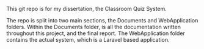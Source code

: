 This git repo is for my dissertation, the Classroom Quiz System.

The repo is split into two main sections, the Documents and WebApplication folders. Within the Documents folder, is all the documentation written throughout this project, and the final report. The WebApplication folder contains the actual system, which is a Laravel based application.
